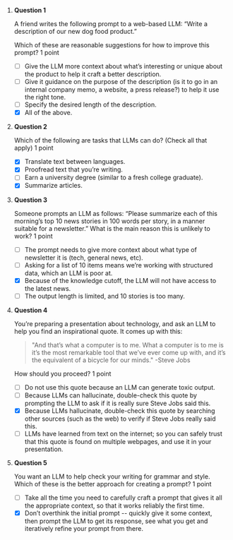 1. **Question 1**

   A friend writes the following prompt to a web-based LLM: “Write a description of our new dog food product.”

   Which of these are reasonable suggestions for how to improve this prompt? 
   1 point

   - [ ] Give the LLM more context about what’s interesting or unique about the product to help it craft a better description.
   - [ ] Give it guidance on the purpose of the description (is it to go in an internal company memo, a website, a press release?) to help it use the right tone.
   - [ ] Specify the desired length of the description.
   - [x] All of the above.

2. **Question 2**

   Which of the following are tasks that LLMs can do? (Check all that apply) 
   1 point

   - [x] Translate text between languages.
   - [x] Proofread text that you’re writing.
   - [ ] Earn a university degree (similar to a fresh college graduate).
   - [x] Summarize articles.

3. **Question 3**

   Someone prompts an LLM as follows: “Please summarize each of this morning’s top 10 news stories in 100 words per story, in a manner suitable for a newsletter.” What is the main reason this is unlikely to work? 
   1 point

   - [ ] The prompt needs to give more context about what type of newsletter it is (tech, general news, etc).
   - [ ] Asking for a list of 10 items means we’re working with structured data, which an LLM is poor at.
   - [x] Because of the knowledge cutoff, the LLM will not have access to the latest news.
   - [ ] The output length is limited, and 10 stories is too many.

4. **Question 4**

   You’re preparing a presentation about technology, and ask an LLM to help you find an inspirational quote. It comes up with this:

   > "And that’s what a computer is to me. What a computer is to me is it’s the most remarkable tool that we’ve ever come up with, and it’s the equivalent of a bicycle for our minds." -Steve Jobs

   How should you proceed? 
   1 point

   - [ ] Do not use this quote because an LLM can generate toxic output.
   - [ ] Because LLMs can hallucinate, double-check this quote by prompting the LLM to ask if it is really sure Steve Jobs said this.
   - [x] Because LLMs hallucinate, double-check this quote by searching other sources (such as the web) to verify if Steve Jobs really said this.
   - [ ] LLMs have learned from text on the internet; so you can safely trust that this quote is found on multiple webpages, and use it in your presentation.

5. **Question 5**

   You want an LLM to help check your writing for grammar and style. Which of these is the better approach for creating a prompt? 
   1 point

   - [ ] Take all the time you need to carefully craft a prompt that gives it all the appropriate context, so that it works reliably the first time.
   - [x] Don’t overthink the initial prompt -- quickly give it some context, then prompt the LLM to get its response, see what you get and iteratively refine your prompt from there.
